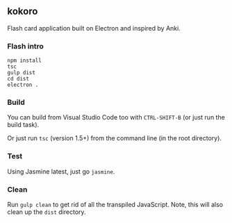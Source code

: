 ## kokoro
Flash card application built on Electron and inspired by Anki.

### Flash intro

	npm install
	tsc
	gulp dist
	cd dist
	electron .

### Build
You can build from Visual Studio Code too with `CTRL-SHIFT-B` (or just run the 
build task).

Or just run `tsc` (version 1.5+) from the command line (in the root directory).

### Test
Using Jasmine latest, just go `jasmine`.

### Clean
Run `gulp clean` to get rid of all the transpiled JavaScript. Note, this will 
also clean up the `dist` directory.

